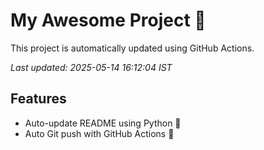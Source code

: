 # My Awesome Project 🚀

This project is automatically updated using GitHub Actions.

_Last updated: 2025-05-14 16:12:04 IST_

## Features
- Auto-update README using Python 🐍
- Auto Git push with GitHub Actions 🤖
